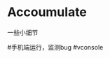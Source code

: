 # Accoumulate
一些小细节

#手机端运行，监测bug
#vconsole
<script src="https://res.wx.qq.com/mmbizwap/zh_CN/htmledition/js/vconsole/2.5.1/vconsole.min.js"></script>